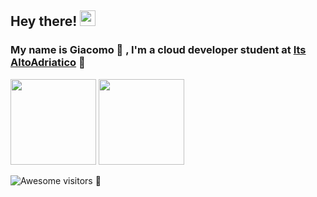 ## Hey there! <img src="https://media.giphy.com/media/hvRJCLFzcasrR4ia7z/giphy.gif" width="25px">
### My name is Giacomo 🥳 , I'm a cloud developer student at [Its AltoAdriatico](https://www.tecnicosuperiorekennedy.it/) 🏫

<img height="137px" src="https://github-readme-stats.vercel.app/api?username=BaggioGiacomo&hide_border=true&show_icons=true&include_all_commits=true&count_private=true&line_height=21&text_color=000&icon_color=000&bg_color=0,ea6161,ffc64d,fffc4d,52fa5a&theme=graywhite" />
<img height="137px" src="https://github-readme-stats.vercel.app/api/top-langs/?username=BaggioGiacomo&hide=html&hide_title=true&hide_border=true&layout=compact&langs_count=6&exclude_repo=comp426,Redventures-Movie-Quotes&text_color=000&icon_color=fff&bg_color=0,52fa5a,4dfcff,c64dff&theme=graywhite" /> 

![Awesome visitors 💝](https://komarev.com/ghpvc/?username=BaggioGiacomo&label=Profile%20views&color=ce9927&style=flat)
